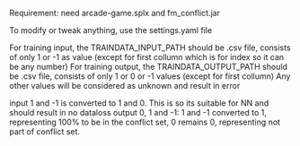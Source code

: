 
Requirement: need arcade-game.splx and fm_conflict.jar

To modify or tweak anything, use the settings.yaml file

For training input, the TRAINDATA_INPUT_PATH should be .csv file, consists of only 1 or -1 as value (except for first collumn which is for index so it can be any number)
For training output, the TRAINDATA_OUTPUT_PATH should be .csv file, consists of only 1 or 0 or -1 values (except for first collumn)
Any other values will be considered as unknown and result in error

input 1 and -1 is converted to 1 and 0. This is so its suitable for NN and should result in no dataloss
output 0, 1 and -1: 1 and -1 converted to 1, representing 100% to be in the conflict set, 0 remains 0, representing not part of conflict set.